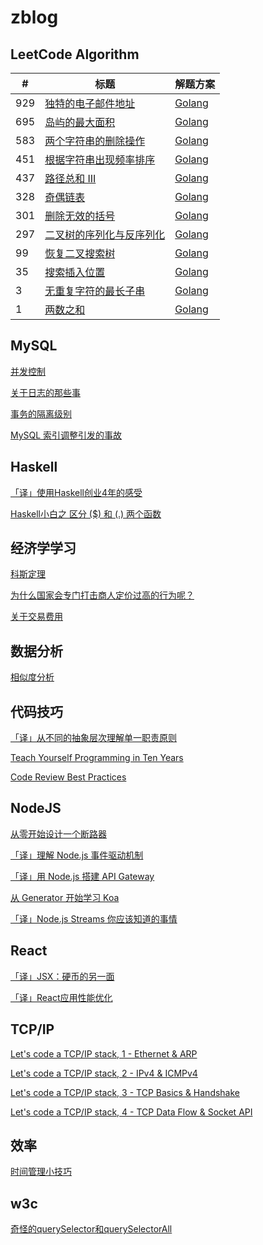 # zblog

## LeetCode Algorithm

| # | 标题 | 解题方案 |
|---| ----- | -------- |
|929|[独特的电子邮件地址](https://leetcode-cn.com/problems/unique-email-addresses/) | [Golang](./content/blog/algorithm/929.md) 
|695|[岛屿的最大面积](https://leetcode-cn.com/problems/max-area-of-island/) | [Golang](./content/blog/algorithm/695.md) 
|583|[两个字符串的删除操作](https://leetcode-cn.com/problems/delete-operation-for-two-strings/) | [Golang](./content/blog/algorithm/583.md) |
|451|[根据字符串出现频率排序](https://leetcode-cn.com/problems/sort-characters-by-frequency/) | [Golang](./content/blog/algorithm/451.md) |
|437|[路径总和 III](https://leetcode-cn.com/problems/pa-sum-iii/) | [Golang](./content/blog/algorithm/437.md) |
|328|[奇偶链表](https://leetcode-cn.com/problems/odd-even-linked-list/) | [Golang](./content/blog/algorithm/328.md) |
|301|[删除无效的括号](https://leetcode-cn.com/problems/remove-invalid-parentheses/) | [Golang](./content/blog/algorithm/301.md) |
|297|[二叉树的序列化与反序列化](https://leetcode-cn.com/problems/serialize-and-deserialize-binary-tree/)  | [Golang](./content/blog/algorithm/297.md)|
|99|[恢复二叉搜索树](https://leetcode-cn.com/problems/recover-binary-search-tree/)| [Golang](./content/blog/algorithm/99.md)|
|35|[搜索插入位置](https://leetcode-cn.com/problems/search-insert-position/)| [Golang](./content/blog/algorithm/35.md)|
|3|[无重复字符的最长子串](https://leetcode-cn.com/problems/longest-substring-without-repeating-characters/)| [Golang](./content/blog/algorithm/3.md)|
|1|[两数之和](https://leetcode-cn.com/problems/two-sum/)| [Golang](./content/blog/algorithm/1.md)|

## MySQL
[并发控制](./content/blog/mysql/lock.md)

[关于日志的那些事](./content/blog/mysql/log.md)

[事务的隔离级别](./content/blog/mysql/transaction.md)

[MySQL 索引调整引发的事故](./content/blog/tips/mysql_index.md)

## Haskell
[「译」使用Haskell创业4年的感受](./content/blog/haskell/feel.md)

[ Haskell小白之 区分 ($) 和 (.) 两个函数](./content/blog/haskell/function_symbol.md)

## 经济学学习
[科斯定理](./content/blog/economics/coase.md)

[为什么国家会专门打击商人定价过高的行为呢？](./content/blog/economics/consumer_surplus.md)

[关于交易费用](./content/blog/economics/transaction_coasts.md)

## 数据分析
[相似度分析](./content/blog/analysis/similarity.md)

## 代码技巧
[「译」从不同的抽象层次理解单一职责原则](./content/blog/code/single_responsibility.md)

[Teach Yourself Programming in Ten Years](./content/blog/review/21_days.md)

[Code Review Best Practices](./content/blog/review/code_review.md)

## NodeJS
[从零开始设计一个断路器](./content/blog/node/breaker.md)

[「译」理解 Node.js 事件驱动机制](./content/blog/node/event.md)

[「译」用 Node.js 搭建 API Gateway](./content/blog/node/gateway.md)

[从 Generator 开始学习 Koa](./content/blog/node/koa.md)

[「译」Node.js Streams 你应该知道的事情](./content/blog/node/stream.md)

## React
[「译」JSX：硬币的另一面](./content/blog/react/jsx.md)

[「译」React应用性能优化](./content/blog/react/performance.md)

## TCP/IP
[Let's code a TCP/IP stack, 1 - Ethernet & ARP](./content/blog/review/tcp/1.md)

[Let's code a TCP/IP stack, 2 - IPv4 & ICMPv4](./content/blog/review/tcp/2.md)

[Let's code a TCP/IP stack, 3 - TCP Basics & Handshake](./content/blog/review/tcp/3.md)

[Let's code a TCP/IP stack, 4 - TCP Data Flow & Socket API](./content/blog/review/tcp/4.md)

## 效率
[时间管理小技巧](./content/blog/tips/time.md)

## w3c
[奇怪的querySelector和querySelectorAll](./content/blog/w3c/index.md)



